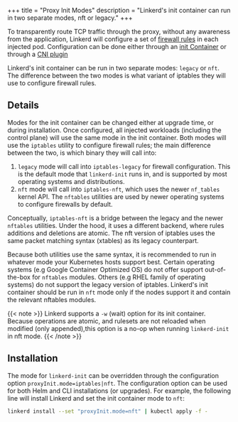 +++
title = "Proxy Init Modes"
description = "Linkerd's init container can run in two separate modes, nft or legacy."
+++

To transparently route TCP traffic through the proxy, without any awareness
from the application, Linkerd will configure a set of [firewall
rules](../../reference/iptables/) in each injected pod. Configuration can be
done either through an [init
Container](../../reference/architecture/#linkerd-init-container) or through a
[CNI plugin](../cni/)

Linkerd's init container can be run in two separate modes: `legacy` or `nft`.
The difference between the two modes is what variant of iptables they will use
to configure firewall rules.

## Details

Modes for the init container can be changed either at upgrade time, or during
installation. Once configured, all injected workloads (including the control
plane) will use the same mode in the init container. Both modes will use the
`iptables` utility to configure firewall rules; the main difference between the
two, is which binary they will call into:

1. `legacy` mode will call into `iptables-legacy` for firewall configuration.
   This is the default mode that `linkerd-init` runs in, and is supported by
   most operating systems and distributions.
2. `nft` mode will call into `iptables-nft`, which uses the newer `nf_tables`
   kernel API. The `nftables` utilities are used by newer operating systems to
   configure firewalls by default.

Conceptually, `iptables-nft` is a bridge between the legacy and the newer
`nftables` utilities. Under the hood, it uses a different backend, where rules
additions and deletions are atomic. The nft version of iptables uses the same
packet matching syntax (xtables) as its legacy counterpart.

Because both utilities use the same syntax, it is recommended to run in
whatever mode your Kubernetes hosts support best. Certain operating systems
(e.g Google Container Optimized OS) do not offer support out-of-the-box for
`nftables` modules. Others (e.g RHEL family of operating systems) do not
support the legacy version of iptables. Linkerd's init container should be run
in `nft` mode only if the nodes support it and contain the relevant nftables
modules.

{{< note >}}
Linkerd supports a `-w` (wait) option for its init container. Because
operations are atomic, and rulesets are not reloaded when modified (only
appended),this option is a no-op when running `linkerd-init` in nft mode.
{{< /note >}}

## Installation

The mode for `linkerd-init` can be overridden through the configuration option
`proxyInit.mode=iptables|nft`. The configuration option can be used for both
Helm and CLI installations (or upgrades). For example, the following line will
install Linkerd and set the init container mode to `nft`:

```bash
linkerd install --set "proxyInit.mode=nft" | kubectl apply -f -
```
